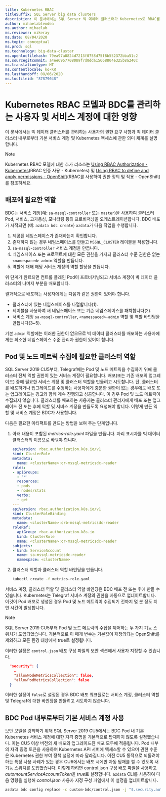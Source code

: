 ```yaml
---
title: Kubernetes RBAC
titleSuffix: SQL Server big data clusters
description: 이 문서에서는 SQL Server 빅 데이터 클러스터가 Kubernetes로 RBAC를 사용하는 방법을 설명합니다.
author: mihaelablendea
ms.author: mihaelab
ms.reviewer: mikeray
ms.date: 08/04/2020
ms.topic: conceptual
ms.prod: sql
ms.technology: big-data-cluster
ms.openlocfilehash: 79ea97a0824d7213f0758d75f8b552372bba51c2
ms.sourcegitcommit: a4ee6957708089f7d0dda15668804e325b8a240c
ms.translationtype: HT
ms.contentlocale: ko-KR
ms.lasthandoff: 08/06/2020
ms.locfileid: "87879048"
---
```

# <a name="kubernetes-rbac-model--impact-on-users-and-service-accounts-managing-bdc"></a>Kubernetes RBAC 모델과 BDC를 관리하는 사용자 및 서비스 계정에 대한 영향

이 문서에서는 빅 데이터 클러스터를 관리하는 사용자의 권한 요구 사항과 빅 데이터 클러스터 내부로부터 기본 서비스 계정 및 Kubernetes 액세스에 관한 의미 체계를 설명합니다.

> [!NOTE]
> Kubernetes RBAC 모델에 대한 추가 리소스는 [Using RBAC Authorization - Kubernetes](https://kubernetes.io/docs/reference/access-authn-authz/rbac/)(RBAC 인증 사용 - Kubernetes) 및 [Using RBAC to define and apply permissions - OpenShift](https://docs.openshift.com/container-platform/4.4/authentication/using-rbac.html)(RBAC를 사용하여 권한 정의 및 적용 - OpenShift)를 참조하세요.

## <a name="role-required-for-deployment"></a>배포에 필요한 역할

BDC는 서비스 계정(예: `sa-mssql-controller` 또는 `master`)을 사용하여 클러스터 Pod, 서비스, 고가용성, 모니터링 등의 프로비저닝을 오케스트레이션합니다. BDC 배포가 시작되면 (예: `azdata bdc create`) `azdata`가 다음 작업을 수행합니다.

1. 제공된 네임스페이스가 존재하는지 확인합니다.
2. 존재하지 않는 경우 네임스페이스를 만들고 `MSSQL_CLUSTER` 레이블을 적용합니다.
3. `sa-mssql-controller` 서비스 계정을 만듭니다.
4. 네임스페이스 또는 프로젝트에 대한 모든 권한을 가지되 클러스터 수준 권한은 없는 `<namespaced>-admin` 역할을 만듭니다.
5. 역할에 대해 해당 서비스 계정의 역할 할당을 만듭니다.

위 단계가 완료되면 컨트롤 플레인 Pod이 프로비저닝되고 서비스 계정이 빅 데이터 클러스터의 나머지 부분을 배포합니다.  

결과적으로 배포하는 사용자에게는 다음과 같은 권한이 있어야 합니다.

- 클러스터에 있는 네임스페이스를 나열합니다(1).
- 레이블을 사용하여 새 네임스페이스 또는 기존 네임스페이스를 패치합니다(2).
- 서비스 계정 `sa-mssql-controller`, `<namespaced>-admin` 역할 및 역할 바인딩을 만듭니다(3~5).

기본 `admin` 역할에는 이러한 권한이 없으므로 빅 데이터 클러스터를 배포하는 사용자에게는 최소한 네임스페이스 수준 관리자 권한이 있어야 합니다.

## <a name="cluster-role-required-for-pods-and-nodes-metrics-collection"></a>Pod 및 노드 메트릭 수집에 필요한 클러스터 역할

SQL Server 2019 CU5부터, Telegraf에는 Pod 및 노드 메트릭을 수집하기 위해 클러스터 전체 역할 권한이 있는 서비스 계정이 필요합니다. 배포(또는 기존 배포의 업그레이드) 중에 필요한 서비스 계정 및 클러스터 역할을 만들려고 시도합니다. 단, 클러스터를 배포하거나 업그레이드를 수행하는 사용자에게 충분한 권한이 없는 경우에도 배포 또는 업그레이드는 경고와 함께 계속 진행되고 성공합니다. 이 경우 Pod 및 노드 메트릭이 수집되지 않습니다. 클러스터를 배포하는 사용자는 클러스터 관리자에게 배포 또는 업그레이드 전 또는 후에 역할 및 서비스 계정을 만들도록 요청해야 합니다. 이렇게 만든 역할 및 서비스 계정은 BDC가 사용합니다. 

다음은 필요한 아티팩트를 만드는 방법을 보여 주는 단계입니다.

1. 아래 내용이 포함된 *metrics-role.yaml* 파일을 만듭니다. *<clusterName>* 자리 표시자를 빅 데이터 클러스터의 이름으로 바꿔야 합니다.

   ```yaml
   apiVersion: rbac.authorization.k8s.io/v1
   kind: ClusterRole
   metadata:
     name: <clusterName>:cr-mssql-metricsdc-reader
   rules:
   - apiGroups:
     - '*'
     resources:
     - pods
     - nodes/stats
     verbs:
     - get
   ---
   apiVersion: rbac.authorization.k8s.io/v1
   kind: ClusterRoleBinding
   metadata:
     name: <clusterName>:crb-mssql-metricsdc-reader
   roleRef:
     apiGroup: rbac.authorization.k8s.io
     kind: ClusterRole
     name: <clusterName>:cr-mssql-metricsdc-reader
   subjects:
   - kind: ServiceAccount
     name: sa-mssql-metricsdc-reader
     namespace: <clusterName>
   ```

2. 클러스터 역할과 클러스터 역할 바인딩을 만듭니다.

   ```bash
   kubectl create -f metrics-role.yaml
   ```

서비스 계정, 클러스터 역할 및 클러스터 역할 바인딩은 BDC 배포 전 또는 후에 만들 수 있습니다. Kubernetes는 Telegraf 서비스 계정의 권한을 자동으로 업데이트합니다. 이것이 Pod 배포로 생성된 경우 Pod 및 노드 메트릭이 수집되기 전까지 몇 분 정도 지연 시간이 발생합니다.

> [!NOTE]
> SQL Server 2019 CU5부터 Pod 및 노드 메트릭의 수집을 제어하는 두 가지 기능 스위치가 도입되었습니다. 기본적으로 이 매개 변수는 기본값이 재정의되는 OpenShift를 제외하고 모든 환경 대상에서 true로 설정됩니다. 

이러한 설정은 `control.json` 배포 구성 파일의 보안 섹션에서 사용자 지정할 수 있습니다.

```json
  "security": {
    …
    "allowNodeMetricsCollection": false,
    "allowPodMetricsCollection": false
  }
```

이러한 설정이 `false`로 설정된 경우 BDC 배포 워크플로는 서비스 계정, 클러스터 역할 및 Telegraf에 대한 바인딩을 만들려고 시도하지 않습니다.

## <a name="default-service-account-usage-from-within-a-bdc-pod"></a>BDC Pod 내부로부터 기본 서비스 계정 사용

보안 모델을 강화하기 위해 SQL Server 2019 CU5에서는 BDC Pod 내 기본 Kubernetes 서비스 계정에 대한 자격 증명을 기본적으로 탑재하지 않도록 설정했습니다. 이는 CU5 이상 버전의 새 배포와 업그레이드된 배포 모두에 적용됩니다.
Pod 내부의 자격 증명 토큰을 사용하여 Kubernetes API 서버에 액세스할 수 있으며 권한 수준은 Kubernetes 권한 부여 정책 설정에 따라 달라집니다. 이전 CU5 동작으로 되돌려야 하는 특정 사용 사례가 있는 경우 CU6에서는 배포 시에만 자동 탑재를 켤 수 있도록 새 기능 스위치를 도입했습니다. 이렇게 하려면 control.json 구성 배포 파일을 사용하고 *automountServiceAccountToken*을 *true*로 설정합니다. `azdata` CLI를 사용하여 다음 명령을 실행해 *control.json* 사용자 지정 구성 파일에서 이 설정을 업데이트합니다. 

``` bash
azdata bdc config replace -c custom-bdc/control.json -j "$.security.automountServiceAccountToken=true"
```
